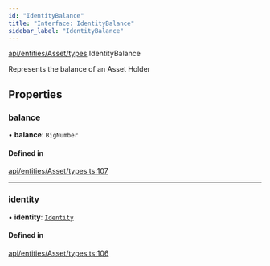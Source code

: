 ```yaml
---
id: "IdentityBalance"
title: "Interface: IdentityBalance"
sidebar_label: "IdentityBalance"
---
```


[api/entities/Asset/types](../../../../../../modules/API/Entities/Asset/Types/Types.md).IdentityBalance

Represents the balance of an Asset Holder

## Properties

### balance

• **balance**: `BigNumber`

#### Defined in

[api/entities/Asset/types.ts:107](https://github.com/PolymeshAssociation/polymesh-sdk/blob/8a9158669/src/api/entities/Asset/types.ts#L107)

___

### identity

• **identity**: [`Identity`](../../../../../../classes/API/Entities/Identity/Identity.md)

#### Defined in

[api/entities/Asset/types.ts:106](https://github.com/PolymeshAssociation/polymesh-sdk/blob/8a9158669/src/api/entities/Asset/types.ts#L106)
